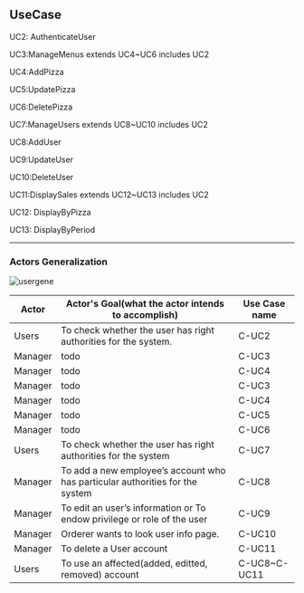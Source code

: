 ## UseCase

UC2: AuthenticateUser

UC3:ManageMenus extends UC4~UC6 includes UC2

UC4:AddPizza

UC5:UpdatePizza

UC6:DeletePizza

UC7:ManageUsers extends UC8~UC10 includes UC2

UC8:AddUser

UC9:UpdateUser

UC10:DeleteUser

UC11:DisplaySales extends UC12~UC13 includes UC2

UC12: DisplayByPizza

UC13: DisplayByPeriod

---
### Actors Generalization

![usergene](https://user-images.githubusercontent.com/46064193/114130788-459df780-993c-11eb-8c46-2c0eefc51e71.png)


| Actor | Actor's Goal(what the actor intends to accomplish) | Use Case name |
| - | - | - |
| Users | To check whether the user has right authorities for the system. | C-UC2 |
| Manager | todo | C-UC3 |
| Manager | todo | C-UC4 |
| Manager | todo | C-UC3 |
| Manager | todo | C-UC4 |
| Manager | todo | C-UC5 |
| Manager | todo | C-UC6 |
| Users | To check whether the user has right authorities for the system | C-UC7 |
| Manager | To add a new employee’s account who has particular authorities for the system | C-UC8 |
| Manager | To edit an user’s information or To endow privilege or role of the user | C-UC9 |
| Manager | Orderer wants to look user info page. | C-UC10 |
| Manager | To delete a User account | C-UC11 |
| Users | To use an affected(added, editted, removed) account | C-UC8~C-UC11 |
